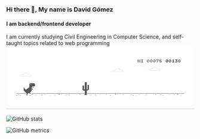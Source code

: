 ### Hi there 👋, My name is David Gómez
#### I am backend/frontend developer
I am currently studying Civil Engineering in Computer Science, and self-taught topics related to web programming
![](dino.gif)

![GitHub stats](https://github-readme-stats.vercel.app/api?username=row-d&show_icons=true)  

![GitHub metrics](https://metrics.lecoq.io/row-d)  
